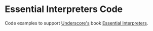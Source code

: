 # Essential Interpreters Code

Code examples to support [Underscore's](http://underscore.io/) book [Essential Interpreters](http://underscore.io/books/advanced-scala-scalaz/).
